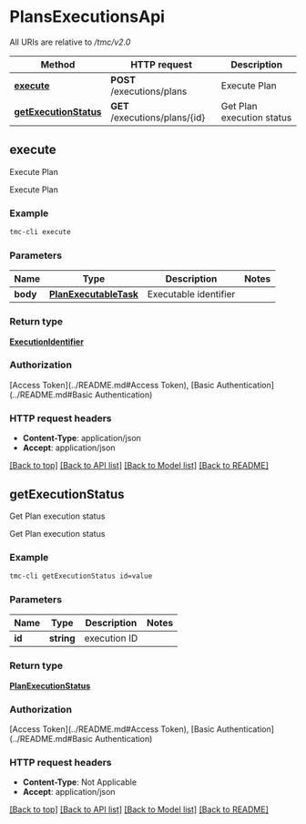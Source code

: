 # PlansExecutionsApi

All URIs are relative to */tmc/v2.0*

Method | HTTP request | Description
------------- | ------------- | -------------
[**execute**](PlansExecutionsApi.md#execute) | **POST** /executions/plans | Execute Plan
[**getExecutionStatus**](PlansExecutionsApi.md#getExecutionStatus) | **GET** /executions/plans/{id} | Get Plan execution status


## **execute**

Execute Plan

Execute Plan

### Example
```bash
tmc-cli execute
```

### Parameters

Name | Type | Description  | Notes
------------- | ------------- | ------------- | -------------
 **body** | [**PlanExecutableTask**](PlanExecutableTask.md) | Executable identifier |

### Return type

[**ExecutionIdentifier**](ExecutionIdentifier.md)

### Authorization

[Access Token](../README.md#Access Token), [Basic Authentication](../README.md#Basic Authentication)

### HTTP request headers

 - **Content-Type**: application/json
 - **Accept**: application/json

[[Back to top]](#) [[Back to API list]](../README.md#documentation-for-api-endpoints) [[Back to Model list]](../README.md#documentation-for-models) [[Back to README]](../README.md)

## **getExecutionStatus**

Get Plan execution status

Get Plan execution status

### Example
```bash
tmc-cli getExecutionStatus id=value
```

### Parameters

Name | Type | Description  | Notes
------------- | ------------- | ------------- | -------------
 **id** | **string** | execution ID |

### Return type

[**PlanExecutionStatus**](PlanExecutionStatus.md)

### Authorization

[Access Token](../README.md#Access Token), [Basic Authentication](../README.md#Basic Authentication)

### HTTP request headers

 - **Content-Type**: Not Applicable
 - **Accept**: application/json

[[Back to top]](#) [[Back to API list]](../README.md#documentation-for-api-endpoints) [[Back to Model list]](../README.md#documentation-for-models) [[Back to README]](../README.md)

